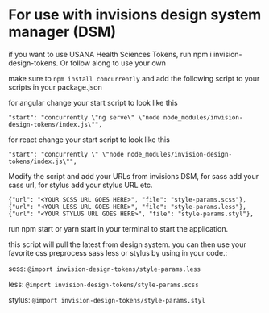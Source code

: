 # For use with invisions design system manager (DSM)

if you want to use USANA Health Sciences Tokens, run npm i invision-design-tokens.
Or follow along to use your own

make sure to `npm install concurrently` and add the following script to your scripts in your package.json

for angular change your start script to look like this

`"start": "concurrently \"ng serve\" \"node node_modules/invision-design-tokens/index.js\"",`

for react change your start script to look like this

`"start": "concurrently \" \"node node_modules/invision-design-tokens/index.js\"",`
 
 Modify the script and add your URLs from invisions DSM, for sass add your sass url, for  stylus add your stylus URL etc.
 
 `{"url": "<YOUR SCSS URL GOES HERE>",
      "file": "style-params.scss"},
    {"url": "<YOUR LESS URL GOES HERE>",
      "file": "style-params.less"},
    {"url": "<YOUR STYLUS URL GOES HERE>",
      "file": "style-params.styl"},`
 
 run npm start or yarn start in your terminal to start the application.
 
this script will pull the latest from design system.
you can then use your favorite css preprocess sass less or stylus
by using in your code.:
 
 scss: `@import invision-design-tokens/style-params.less`
 
 less: `@import invision-design-tokens/style-params.scss`
 
 stylus: `@import invision-design-tokens/style-params.styl`
 
  
  
  